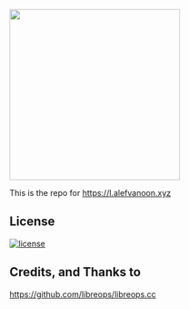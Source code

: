 <a href="https://l.alefvanoon.xyz"><img src="http://l.alefvanoon.xyz/static/img/tische.svg" width="300"></a>

This is the repo for https://l.alefvanoon.xyz

## License

[![license](https://img.shields.io/badge/license-AGPL%203.0-6672D8.svg)](LICENSE)

## Credits, and Thanks to

https://github.com/libreops/libreops.cc
